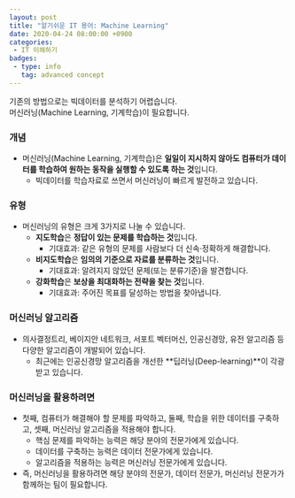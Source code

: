 ```yaml
---
layout: post
title: "알기쉬운 IT 용어: Machine Learning"
date: 2020-04-24 08:00:00 +0900
categories: 
 - IT 이해하기
badges:
 - type: info
   tag: advanced concept
---
```


기존의 방법으로는 빅데이터를 분석하기 어렵습니다.  
머신러닝(Machine Learning, 기계학습)이 필요합니다.

<!--more-->

### **개념**
 - 머신러닝(Machine Learning, 기계학습)은 **일일이 지시하지 않아도 컴퓨터가 데이터를 학습하여 원하는 동작을 실행할 수 있도록 하는 것**입니다.
   - 빅데이터를 학습자료로 쓰면서 머신러닝이 빠르게 발전하고 있습니다.
   
### **유형**
 - 머신러닝의 유형은 크게 3가지로 나눌 수 있습니다. 
   - **지도학습**은 **정답이 있는 문제를 학습하는 것**입니다.
     - 기대효과: 같은 유형의 문제를 사람보다 더 신속·정확하게 해결합니다.
   - **비지도학습**은 **임의의 기준으로 자료를 분류하는 것**입니다.
     - 기대효과: 알려지지 않았던 문제(또는 분류기준)을 발견합니다.
   - **강화학습**은 **보상을 최대화하는 전략을 찾는 것**입니다.
     - 기대효과: 주어진 목표를 달성하는 방법을 찾아냅니다.

### **머신러닝 알고리즘**
 - 의사결정트리, 베이지안 네트워크, 서포트 벡터머신, 인공신경망, 유전 알고리즘 등 다양한 알고리즘이 개발되어 있습니다.
   - 최근에는 인공신경망 알고리즘을 개선한 **딥러닝(Deep-learning)**이 각광받고 있습니다.

### **머신러닝을 활용하려면**
 - 첫째, 컴퓨터가 해결해야 할 문제를 파악하고, 둘째, 학습을 위한 데이터를 구축하고, 셋째, 머신러닝 알고리즘을 적용해야 합니다.
   - 핵심 문제를 파악하는 능력은 해당 분야의 전문가에게 있습니다.
   - 데이터를 구축하는 능력은 데이터 전문가에게 있습니다.
   - 알고리즘을 적용하는 능력은 머신러닝 전문가에게 있습니다.
 - 즉, 머신러닝을 활용하려면 해당 분야의 전문가, 데이터 전문가, 머신러닝 전문가가 함께하는 팀이 필요합니다.
